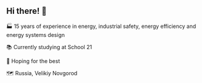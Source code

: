 ## Hi there! 👋

🏭 15 years of experience in energy, industrial safety, energy efficiency and energy systems design

📚 Currently studying at School 21

🌳 Hoping for the best

🗺️ Russia, Velikiy Novgorod
